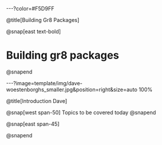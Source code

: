 ---?color=#F5D9FF

@title[Building Gr8 Packages]

@snap[east text-bold]

# Building gr8 packages

@snapend

---?image=template/img/dave-woestenborghs_smaller.jpg&position=right&size=auto 100%

@title[Introduction Dave]

@snap[west span-50]
Topics to be covered today
@snapend

@snap[east span-45]

@snapend
